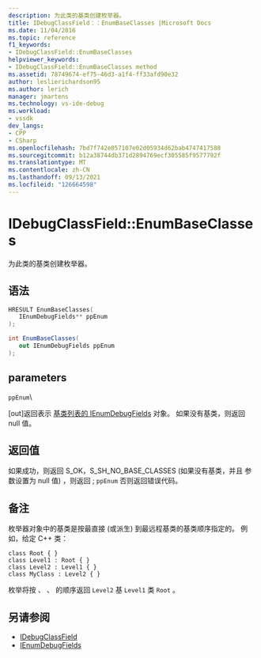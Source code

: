 ```yaml
---
description: 为此类的基类创建枚举器。
title: IDebugClassField：：EnumBaseClasses |Microsoft Docs
ms.date: 11/04/2016
ms.topic: reference
f1_keywords:
- IDebugClassField::EnumBaseClasses
helpviewer_keywords:
- IDebugClassField::EnumBaseClasses method
ms.assetid: 78749674-ef75-46d3-a1f4-ff33afd90e32
author: leslierichardson95
ms.author: lerich
manager: jmartens
ms.technology: vs-ide-debug
ms.workload:
- vssdk
dev_langs:
- CPP
- CSharp
ms.openlocfilehash: 7bd7f742e057107e02d05934d62bab4747417588
ms.sourcegitcommit: b12a38744db371d2894769ecf305585f9577792f
ms.translationtype: MT
ms.contentlocale: zh-CN
ms.lasthandoff: 09/13/2021
ms.locfileid: "126664598"
---
```

# <a name="idebugclassfieldenumbaseclasses"></a>IDebugClassField::EnumBaseClasses
为此类的基类创建枚举器。

## <a name="syntax"></a>语法

```cpp
HRESULT EnumBaseClasses( 
   IEnumDebugFields** ppEnum
);
```

```csharp
int EnumBaseClasses(
   out IEnumDebugFields ppEnum
);
```

## <a name="parameters"></a>parameters
`ppEnum`\

[out]返回表示 [基类列表的 IEnumDebugFields](../../../extensibility/debugger/reference/ienumdebugfields.md) 对象。 如果没有基类，则返回 null 值。

## <a name="return-value"></a>返回值
 如果成功，则返回 S_OK，S_SH_NO_BASE_CLASSES (如果没有基类，并且 参数设置为 null 值) ，则返回 ; `ppEnum` 否则返回错误代码。

## <a name="remarks"></a>备注
 枚举器对象中的基类是按最直接 (或派生) 到最远程基类的基类顺序指定的。 例如，给定 C++ 类：

```
class Root { }
class Level1 : Root { }
class Level2 : Level1 { }
class MyClass : Level2 { }
```

 枚举将按 、 、 的顺序返回 `Level2` 基 `Level1` 类 `Root` 。

## <a name="see-also"></a>另请参阅
- [IDebugClassField](../../../extensibility/debugger/reference/idebugclassfield.md)
- [IEnumDebugFields](../../../extensibility/debugger/reference/ienumdebugfields.md)
